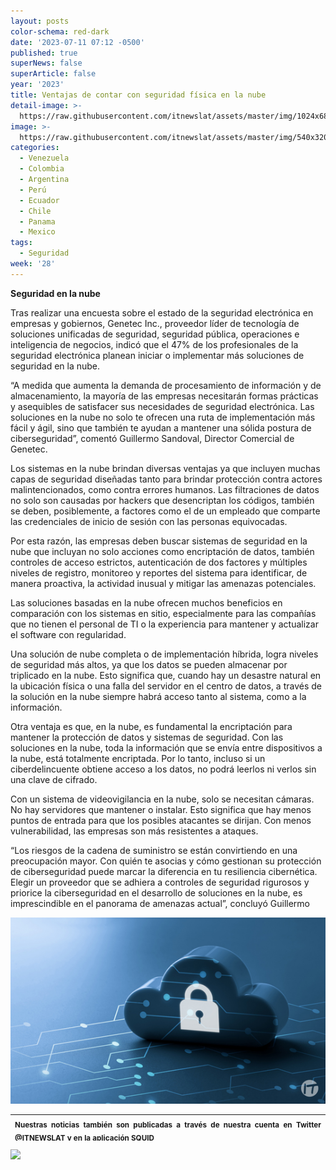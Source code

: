 ```yaml
---
layout: posts
color-schema: red-dark
date: '2023-07-11 07:12 -0500'
published: true
superNews: false
superArticle: false
year: '2023'
title: Ventajas de contar con seguridad física en la nube
detail-image: >-
  https://raw.githubusercontent.com/itnewslat/assets/master/img/1024x680/Cloud-segura-g.jpg
image: >-
  https://raw.githubusercontent.com/itnewslat/assets/master/img/540x320/Cloud-segura-p.jpg
categories:
  - Venezuela
  - Colombia
  - Argentina
  - Perú
  - Ecuador
  - Chile
  - Panama
  - Mexico
tags:
  - Seguridad
week: '28'
---
```

**Seguridad en la nube**

Tras realizar una encuesta sobre el estado de la seguridad electrónica en empresas y gobiernos, Genetec Inc., proveedor líder de tecnología de soluciones unificadas de seguridad, seguridad pública, operaciones e inteligencia de negocios, indicó que el 47% de los profesionales de la seguridad electrónica planean iniciar o implementar más soluciones de seguridad en la nube.

“A medida que aumenta la demanda de procesamiento de información y de almacenamiento, la mayoría de las empresas necesitarán formas prácticas y asequibles de satisfacer sus necesidades de seguridad electrónica. Las soluciones en la nube no solo te ofrecen una ruta de implementación más fácil y ágil, sino que también te ayudan a mantener una sólida postura de ciberseguridad”, comentó Guillermo Sandoval, Director Comercial de Genetec.

Los sistemas en la nube brindan diversas ventajas ya que incluyen muchas capas de seguridad diseñadas tanto para brindar protección contra actores malintencionados, como contra errores humanos. Las filtraciones de datos no solo son causadas por hackers que desencriptan los códigos, también se deben, posiblemente, a factores como el de un empleado que comparte las credenciales de inicio de sesión con las personas equivocadas. 

Por esta razón, las empresas deben buscar sistemas de seguridad en la nube que incluyan no solo acciones como encriptación de datos, también controles de acceso estrictos, autenticación de dos factores y múltiples niveles de registro, monitoreo y reportes del sistema para identificar, de manera proactiva, la actividad inusual y mitigar las amenazas potenciales.

Las soluciones basadas en la nube ofrecen muchos beneficios en comparación con los sistemas en sitio, especialmente para las compañías que no tienen el personal de TI o la experiencia para mantener y actualizar el software con regularidad.

Una solución de nube completa o de implementación híbrida, logra niveles de seguridad más altos, ya que los datos se pueden almacenar por triplicado en la nube. Esto significa que, cuando hay un desastre natural en la ubicación física o una falla del servidor en el centro de datos, a través de la solución en la nube siempre habrá acceso tanto al sistema, como a la información.

Otra ventaja es que, en la nube, es fundamental la encriptación para mantener la protección de datos y sistemas de seguridad. Con las soluciones en la nube, toda la información que se envía entre dispositivos a la nube, está totalmente encriptada. Por lo tanto, incluso si un ciberdelincuente obtiene acceso a los datos, no podrá leerlos ni verlos sin una clave de cifrado.

Con un sistema de videovigilancia en la nube, solo se necesitan cámaras. No hay servidores que mantener o instalar. Esto significa que hay menos puntos de entrada para que los posibles atacantes se dirijan. Con menos vulnerabilidad, las empresas son más resistentes a ataques.

“Los riesgos de la cadena de suministro se están convirtiendo en una preocupación mayor. Con quién te asocias y cómo gestionan su protección de ciberseguridad puede marcar la diferencia en tu resiliencia cibernética. Elegir un proveedor que se adhiera a controles de seguridad rigurosos y priorice la ciberseguridad en el desarrollo de soluciones en la nube, es imprescindible en el panorama de amenazas actual”, concluyó Guillermo

![](https://raw.githubusercontent.com/itnewslat/assets/master/img/540x320/Cloud-segura-p.jpg)

<table style="height: 42px;" width="569">
<tbody>
<tr>
<td style="text-align: justify;"><sub><strong>Nuestras noticias también son publicadas a través de nuestra cuenta en Twitter <a href="https://twitter.com/itnewslat?lang=es">@ITNEWSLAT</a> y en la aplicación <a href="https://squidapp.co/en/">SQUID</a></strong></sub></td>
</tr>
</tbody>
</table>
<img src="https://tracker.metricool.com/c3po.jpg?hash=56f88a41e39ab42c063cc51676587a04"/>